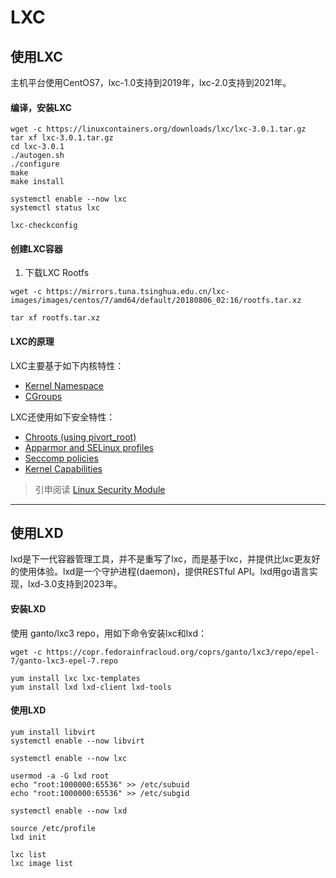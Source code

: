 # LXC

## 使用LXC

主机平台使用CentOS7，lxc-1.0支持到2019年，lxc-2.0支持到2021年。

#### 编译，安装LXC

```
wget -c https://linuxcontainers.org/downloads/lxc/lxc-3.0.1.tar.gz
tar xf lxc-3.0.1.tar.gz
cd lxc-3.0.1
./autogen.sh
./configure
make
make install

systemctl enable --now lxc
systemctl status lxc

lxc-checkconfig
```

#### 创建LXC容器

1. 下载LXC Rootfs

```
wget -c https://mirrors.tuna.tsinghua.edu.cn/lxc-images/images/centos/7/amd64/default/20180806_02:16/rootfs.tar.xz

tar xf rootfs.tar.xz
```

#### LXC的原理

LXC主要基于如下内核特性：

* [Kernel Namespace](namespace.md)
* [CGroups](cgroup.md)

LXC还使用如下安全特性：
* [Chroots (using pivort_root)](chroot.md)
* [Apparmor and SELinux profiles](apparmor_and_selinux.md)
* [Seccomp policies](seccomp.md)
* [Kernel Capabilities](capabilities.md)

> 引申阅读 [Linux Security Module](lsm.md)

----------------------------------------

## 使用LXD

lxd是下一代容器管理工具，并不是重写了lxc，而是基于lxc，并提供比lxc更友好的使用体验。lxd是一个守护进程(daemon)，提供RESTful API。lxd用go语言实现，lxd-3.0支持到2023年。

#### 安装LXD

使用 ganto/lxc3 repo，用如下命令安装lxc和lxd：

```
wget -c https://copr.fedorainfracloud.org/coprs/ganto/lxc3/repo/epel-7/ganto-lxc3-epel-7.repo

yum install lxc lxc-templates
yum install lxd lxd-client lxd-tools
```

#### 使用LXD  

```
yum install libvirt
systemctl enable --now libvirt

systemctl enable --now lxc

usermod -a -G lxd root
echo "root:1000000:65536" >> /etc/subuid
echo "root:1000000:65536" >> /etc/subgid

systemctl enable --now lxd

source /etc/profile
lxd init

lxc list
lxc image list
```



